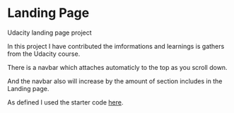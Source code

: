 # Landing Page
Udacity landing page project

In this project I have contributed the imformations and learnings is gathers from the Udacity course.

There is a navbar which attaches automaticly to the top as you scroll down.

And the navbar also will increase by the amount of section includes in the Landing page.

As defined I used the starter code [here](https://github.com/udacity/fend/tree/refresh-2019).